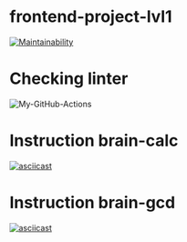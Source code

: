 # frontend-project-lvl1
[![Maintainability](https://api.codeclimate.com/v1/badges/42f028473ae57a397e1a/maintainability)](https://codeclimate.com/github/Alaska90/frontend-project-lvl1/maintainability)

# Checking linter
![My-GitHub-Actions](https://github.com/Alaska90/frontend-project-lvl1/workflows/My-GitHub-Actions/badge.svg)

# Instruction brain-calc
[![asciicast](https://asciinema.org/a/HoLYjNVEVDkc2uzS9yMa4VgrA.svg)](https://asciinema.org/a/HoLYjNVEVDkc2uzS9yMa4VgrA)

# Instruction brain-gcd
[![asciicast](https://asciinema.org/a/HZ1rppFYA5FFeizWRNrGqkHiz.svg)](https://asciinema.org/a/HZ1rppFYA5FFeizWRNrGqkHiz)
